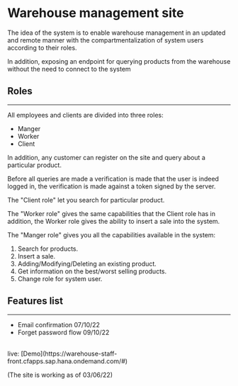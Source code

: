 <h1>Warehouse management site</h1>
<p>The idea of the system is to enable warehouse management in an updated 
and remote manner with the compartmentalization of system users according to 
their roles.</p>
<p>In addition, exposing an endpoint for querying products from the warehouse without the need to connect to the system</p>

<h2>Roles</h2>
<hr>
<p>
All employees and clients are divided into three roles:
</p>
<ul><li>Manger</li><li>Worker</li><li>Client</li></ul>
<p>In addition, any customer can register on the site and query about a 
particular product.</p>
<p>Before all queries are made a verification is made that the user is indeed 
logged in, the verification is made against a token signed by the server.
</p>

<p>The "Client role" let you search for particular product.</p>
<p>The "Worker role" gives the same capabilities that the Client role 
has in addition, the Worker role gives the ability to insert a sale into the 
system.
</p>
<p>The "Manger role" gives you all the capabilities available in the system:</p>
<ol><li>Search for products.</li><li>Insert a 
sale.</li><li>Adding/Modifying/Deleting an 
existing product.</li><li>Get information on the best/worst selling products.
</li><li>Change role for system user.
</li></ol>

<h2>Features list</h2>
<hr>
<ul>
<li>Email confirmation 07/10/22</li>
<li>Forget password flow 09/10/22</li>

</ul>

<br>
live: [Demo](https://warehouse-staff-front.cfapps.sap.hana.ondemand.com/#)
<p>(The site is working as of 03/06/22)</p>

